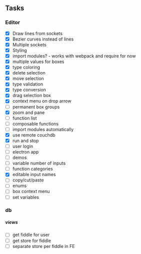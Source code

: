 ## Tasks

### Editor

- [x] Draw lines from sockets
- [x] Bezier curves instead of lines
- [x] Multiple sockets
- [x] Styling
- [x] import modules? - works with webpack and require for now
- [x] multiple values for boxes
- [x] type coloring
- [x] delete selection
- [x] move selection
- [x] type validation
- [x] type conversion
- [x] drag selection box
- [x] context menu on drop arrow
- [ ] permanent box groups
- [x] zoom and pane
- [ ] function list
- [ ] composable functions
- [ ] import modules automatically
- [x] use remote couchdb
- [x] run and stop
- [ ] user login
- [ ] electron app
- [ ] demos
- [ ] variable number of inputs
- [ ] function categories
- [x] editable input names
- [ ] copy/cut/paste
- [ ] enums
- [ ] box context menu
- [ ] set variables

### db

##### views

- [ ] get fiddle for user
- [ ] get store for fiddle
- [ ] separate store per fiddle in FE